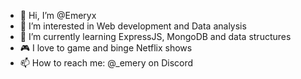 - 👋 Hi, I’m @Emeryx
- 👀 I’m interested in Web development and Data analysis
- 🌱 I’m currently learning ExpressJS, MongoDB and data structures
- 🎮 I love to game and binge Netflix shows
- 📫 How to reach me: @_emery on Discord

<!---
Emeryx/Emeryx is a ✨ special ✨ repository because its `README.md` (this file) appears on your GitHub profile.
You can click the Preview link to take a look at your changes.
--->
